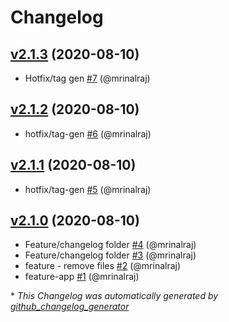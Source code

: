 # Changelog

## [v2.1.3](https://github.com/mrinalraj/versioning-test/tree/v2.1.3) (2020-08-10)

- Hotfix/tag gen [\#7](https://github.com/mrinalraj/versioning-test/pull/7) (@mrinalraj)

## [v2.1.2](https://github.com/mrinalraj/versioning-test/tree/v2.1.2) (2020-08-10)

- hotfix/tag-gen [\#6](https://github.com/mrinalraj/versioning-test/pull/6) (@mrinalraj)

## [v2.1.1](https://github.com/mrinalraj/versioning-test/tree/v2.1.1) (2020-08-10)

- hotfix/tag-gen [\#5](https://github.com/mrinalraj/versioning-test/pull/5) (@mrinalraj)

## [v2.1.0](https://github.com/mrinalraj/versioning-test/tree/v2.1.0) (2020-08-10)

- Feature/changelog folder [\#4](https://github.com/mrinalraj/versioning-test/pull/4) (@mrinalraj)
- Feature/changelog folder [\#3](https://github.com/mrinalraj/versioning-test/pull/3) (@mrinalraj)
- feature - remove files [\#2](https://github.com/mrinalraj/versioning-test/pull/2) (@mrinalraj)
- feature-app [\#1](https://github.com/mrinalraj/versioning-test/pull/1) (@mrinalraj)



\* *This Changelog was automatically generated by [github_changelog_generator](https://github.com/github-changelog-generator/github-changelog-generator)*
